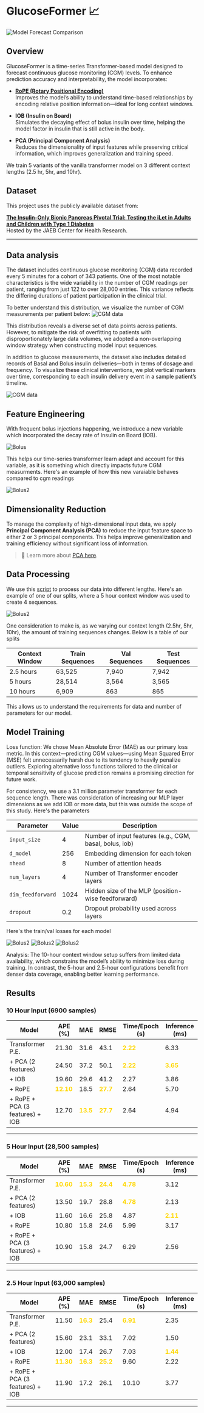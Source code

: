 # GlucoseFormer 📈


![Model Forecast Comparison](sample_27_forecast_dark.png)

## Overview

GlucoseFormer is a time-series Transformer-based model designed to forecast continuous glucose monitoring (CGM) levels. To enhance prediction accuracy and interpretability, the model incorporates:

- **[RoPE (Rotary Positional Encoding)](https://arxiv.org/abs/2104.09864)**  
  Improves the model’s ability to understand time-based relationships by encoding relative position information—ideal for long context windows.

- **IOB (Insulin on Board)**  
  Simulates the decaying effect of bolus insulin over time, helping the model factor in insulin that is still active in the body.

- **PCA (Principal Component Analysis)**  
  Reduces the dimensionality of input features while preserving critical information, which improves generalization and training speed.

We train 5 variants of the vanilla transformer model on 3 different context lengths (2.5 hr, 5hr, and 10hr).

## Dataset

This project uses the publicly available dataset from:

**[The Insulin-Only Bionic Pancreas Pivotal Trial: Testing the iLet in Adults and Children with Type 1 Diabetes](https://public.jaeb.org/datasets/diabetes)**  
Hosted by the JAEB Center for Health Research.

---

## Data analysis

The dataset includes continuous glucose monitoring (CGM) data recorded every 5 minutes for a cohort of 343 patients. One of the most notable characteristics is the wide variability in the number of CGM readings per patient, ranging from just 122 to over 28,000 entries. This variance reflects the differing durations of patient participation in the clinical trial.

To better understand this distribution, we visualize the number of CGM measurements per patient below:
![CGM data](patient_counts_distribution.png)

This distribution reveals a diverse set of data points across patients. However, to mitigate the risk of overfitting to patients with disproportionately large data volumes, we adopted a non-overlapping window strategy when constructing model input sequences.

In addition to glucose measurements, the dataset also includes detailed records of Basal and Bolus insulin deliveries—both in terms of dosage and frequency. To visualize these clinical interventions, we plot vertical markers over time, corresponding to each insulin delivery event in a sample patient’s timeline.

![CGM data](cgm_patient_81_day_plot.png)

## Feature Engineering

With frequent bolus injections happening, we introduce a new variable which incorporated the decay rate of Insulin on Board (IOB). 

![Bolus](bolus_decay.png)

This helps our time-series transformer learn adapt and account for this variable, as it is something which directly impacts future CGM measurments. Here's an example of how this new varaiable behaves compared to cgm readings

![Bolus2](cgm_and_iob_side_by_side_with_bolus.png)

## Dimensionality Reduction

To manage the complexity of high-dimensional input data, we apply **Principal Component Analysis (PCA)** to reduce the input feature space to either 2 or 3 principal components. This helps improve generalization and training efficiency without significant loss of information.

> 📘 Learn more about [PCA here](https://en.wikipedia.org/wiki/Principal_component_analysis).


## Data Processing

We use this [script](process_data.py) to process our data into different lengths. Here's an example of one of our splits, where a 5 hour context window was used to create 4 sequences.

![Bolus2](sequence_split_visual.png)

One consideration to make is, as we varying our context length (2.5hr, 5hr, 10hr), the amount of training sequences changes. Below is a table of our splits

| Context Window | Train Sequences | Val Sequences | Test Sequences |
|----------------|------------------|----------------|-----------------|
| 2.5 hours      | 63,525           | 7,940          | 7,942           |
| 5 hours        | 28,514           | 3,564          | 3,565           |
| 10 hours       | 6,909            | 863            | 865             |

This allows us to understand the requirements for data and number of parameters for our model.

## Model Training

Loss function: We chose Mean Absolute Error (MAE) as our primary loss metric. In this context—predicting CGM values—using Mean Squared Error (MSE) felt unnecessarily harsh due to its tendency to heavily penalize outliers. Exploring alternative loss functions tailored to the clinical or temporal sensitivity of glucose prediction remains a promising direction for future work.

For consistency, we use a 3.1 million parameter transformer for each sequence length. There was consideration of increasing our MLP layer dimensions as we add IOB or more data, but this was outside the scope of this study. Here's the parameters

| Parameter         | Value | Description                                         |
|-------------------|-------|-----------------------------------------------------|
| `input_size`      | 4     | Number of input features (e.g., CGM, basal, bolus, iob)  |
| `d_model`         | 256   | Embedding dimension for each token                 |
| `nhead`           | 8     | Number of attention heads                          |
| `num_layers`      | 4     | Number of Transformer encoder layers               |
| `dim_feedforward` | 1024  | Hidden size of the MLP (position-wise feedforward) |
| `dropout`         | 0.2   | Dropout probability used across layers             |

Here's the train/val losses for each model

![Bolus2](train_val_loss_2_5hr_side_by_side.png)
![Bolus2](train_val_loss_5hr_side_by_side.png)
![Bolus2](train_val_loss_10hr_side_by_side.png)

Analysis: The 10-hour context window setup suffers from limited data availability, which constrains the model’s ability to minimize loss during training. In contrast, the 5-hour and 2.5-hour configurations benefit from denser data coverage, enabling better learning performance.

## Results



### 10 Hour Input (6900 samples)

| Model | APE (%) | MAE | RMSE | Time/Epoch (s) | Inference (ms) |
|--|--|--|--|--|-|
| Transformer P.E. | 21.30 | 31.6 | 43.1 | <span style='color:gold;font-weight:bold'>2.22</span> | 6.33 |
| + PCA (2 features) | 24.50 | 37.2 | 50.1 | <span style='color:gold;font-weight:bold'>2.22</span> | <span style='color:gold;font-weight:bold'>3.65</span> |
| + IOB | 19.60 | 29.6 | 41.2 | 2.27 | 3.86 |
| + RoPE | <span style='color:gold;font-weight:bold'>12.10</span> | 18.5 | <span style='color:gold;font-weight:bold'>27.7</span> | 2.64 | 5.70 |
| + RoPE + PCA (3 features) + IOB | 12.70 | <span style='color:gold;font-weight:bold'>13.5</span> | <span style='color:gold;font-weight:bold'>27.7</span> | 2.64 | 4.94 |

---

### 5 Hour Input (28,500 samples)

| Model | APE (%) | MAE | RMSE | Time/Epoch (s) | Inference (ms) |
|--|--|--|--|--|-|
| Transformer P.E. | <span style='color:gold;font-weight:bold'>10.60</span> | <span style='color:gold;font-weight:bold'>15.3</span> | <span style='color:gold;font-weight:bold'>24.4</span> | <span style='color:gold;font-weight:bold'>4.78</span> | 3.12 |
| + PCA (2 features) | 13.50 | 19.7 | 28.8 | <span style='color:gold;font-weight:bold'>4.78</span> | 2.13 |
| + IOB | 11.60 | 16.6 | 25.8 | 4.87 | <span style='color:gold;font-weight:bold'>2.11</span> |
| + RoPE | 10.80 | 15.8 | 24.6 | 5.99 | 3.17 |
| + RoPE + PCA (3 features) + IOB | 10.90 | 15.8 | 24.7 | 6.29 | 2.56 |

---

### 2.5 Hour Input (63,000 samples)

| Model | APE (%) | MAE | RMSE | Time/Epoch (s) | Inference (ms) |
|--|--|--|--|--|-|
| Transformer P.E. | 11.50 | <span style='color:gold;font-weight:bold'>16.3</span> | 25.4 | <span style='color:gold;font-weight:bold'>6.91</span> | 2.35 |
| + PCA (2 features) | 15.60 | 23.1 | 33.1 | 7.02 | 1.50 |
| + IOB | 12.00 | 17.4 | 26.7 | 7.03 | <span style='color:gold;font-weight:bold'>1.44</span> |
| + RoPE | <span style='color:gold;font-weight:bold'>11.30</span> | <span style='color:gold;font-weight:bold'>16.3</span> | <span style='color:gold;font-weight:bold'>25.2</span> | 9.60 | 2.22 |
| + RoPE + PCA (3 features) + IOB | 11.90 | 17.2 | 26.1 | 10.10 | 3.77 |

---







